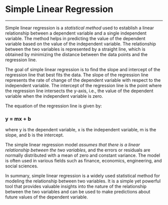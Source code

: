 
# **Simple Linear Regression**
------------------------------------------------------------------------------------------------------------------------------------------------------------------------

Simple linear regression is a _statistical method_ used to establish a linear relationship between a dependent variable and a single independent variable.
The method helps in predicting the value of the dependent variable based on the value of the independent variable. 
The relationship between the two variables is represented by a straight line, which is obtained by minimizing the distance between the data points and the regression line.


The goal of simple linear regression is to find the slope and intercept of the regression line that best fits the data. 
The slope of the regression line represents the rate of change of the dependent variable with respect to the independent variable.
The intercept of the regression line is the point where the regression line intersects the y-axis, i.e., 
the value of the dependent variable when the independent variable is zero.

The equation of the regression line is given by:

### ****y = mx + b****

where y is the dependent variable, x is the independent variable, m is the slope, and b is the intercept.

The simple linear regression model _assumes that there is a linear relationship between the two variables_, 
and the errors or residuals are normally distributed with a mean of zero and constant variance. 
The model is often used in various fields such as finance, economics, engineering, and social sciences.

In summary, simple linear regression is a widely used statistical method for modeling the relationship between two variables. 
It is a simple yet powerful tool that provides valuable insights into the nature of the relationship between the two variables 
and can be used to make predictions about future values of the dependent variable.
